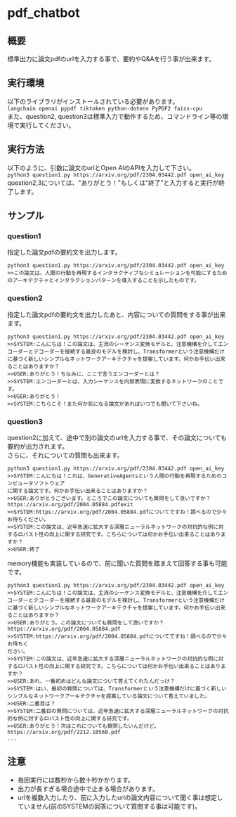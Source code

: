 # pdf_chatbot
## 概要
標準出力に論文pdfのurlを入力する事で、要約やQ&Aを行う事が出来ます。

## 実行環境
以下のライブラリがインストールされている必要があります。  
```langchain openai pypdf tiktoken python-dotenv PyPDF2 faiss-cpu```  
また、question2, question3は標準入力で動作するため、コマンドライン等の環境で実行してください。

## 実行方法
以下のように、引数に論文のurlとOpen AIのAPIを入力して下さい。  
```python3 question1.py https://arxiv.org/pdf/2304.03442.pdf open_ai_key```  
question2,3については、"ありがとう！"もしくは"終了"と入力すると実行が終了します。

## サンプル
### question1
指定した論文pdfの要約文を出力します。
```
python3 question1.py https://arxiv.org/pdf/2304.03442.pdf open_ai_key 
>>この論文は、人間の行動を再現するインタラクティブなシミュレーションを可能にするためのアーキテクチャとインタラクションパターンを導入することを示したものです。
```
### question2
指定した論文pdfの要約文を出力したあと、内容についての質問をする事が出来ます。
```
python3 question1.py https://arxiv.org/pdf/2304.03442.pdf open_ai_key 
>>SYSTEM:こんにちは！この論文は、主流のシーケンス変換モデルと、注意機構を介してエンコーダーとデコーダーを接続する最良のモデルを検討し、Transformerという注意機構だけに基づく新しいシンプルなネットワークアーキテクチャを提案しています。何かお手伝い出来ることはありますか？
>>USER:ありがとう！ちなみに、ここで言うエンコーダーとは？
>>SYSTEM:エンコーダーとは、入力シーケンスを内部表現に変換するネットワークのことです。
>>USER:ありがとう！
>>SYSTEM:こちらこそ！また何か気になる論文があればいつでも聞いて下さいね。
```
### question3
question2に加えて、途中で別の論文のurlを入力する事で、その論文についても要約が出力されます。  
さらに、それについての質問も出来ます。
```
python3 question1.py https://arxiv.org/pdf/2304.03442.pdf open_ai_key 
>>SYSTEM:こんにちは！これは、GenerativeAgentsという人間の行動を再現するためのコンピュータソフトウェア
に関する論文です。何かお手伝い出来ることはありますか？
>>USER:ありがとうございます。ところでこの論文についても質問をして良いですか？ https://arxiv.org/pdf/2004.05884.pdfexit
>>SYSTEM:https://arxiv.org/pdf/2004.05884.pdfについてですね！調べるので少々お待ちください。
>>SYSTEM:この論文は、近年急速に拡大する深層ニューラルネットワークの対抗的な例に対するロバスト性の向上に関する研究です。こちらについては何かお手伝い出来ることはありますか？
>>USER:終了
```
memory機能も実装しているので、前に聞いた質問を踏まえて回答する事も可能です。
```
python3 question1.py https://arxiv.org/pdf/2304.03442.pdf open_ai_key 
>>SYSTEM:こんにちは！この論文は、主流のシーケンス変換モデルと、注意機構を介してエンコーダーとデコーダーを接続する最良のモデルを検討し、Transformerという注意機構だけに基づく新しいシンプルなネットワークアーキテクチャを提案しています。何かお手伝い出来ることはありますか？
>>USER:ありがとう。この論文についても質問をして良いですか？ https://arxiv.org/pdf/2004.05884.pdf
>>SYSTEM:https://arxiv.org/pdf/2004.05884.pdfについてですね！調べるので少々お待ちく
ださい。
>>SYSTEM:この論文は、近年急速に拡大する深層ニューラルネットワークの対抗的な例に対するロバスト性の向上に関する研究です。こちらについては何かお手伝い出来ることはありますか？
>>USER:あれ、一番初めはどんな論文について答えてくれたんだっけ？
>>SYSTEM:はい、最初の質問については、Transformerという注意機構だけに基づく新しいシンプルなネットワークアーキテクチャを提案している論文について答えていました。
>>USER:二番目は？
>>SYSTEM:二番目の質問については、近年急速に拡大する深層ニューラルネットワークの対抗的な例に対するロバスト性の向上に関する研究です。
>>USER:ありがとう！次はこれについても質問したいんだけど。https://arxiv.org/pdf/2212.10560.pdf
...
```

## 注意
* 毎回実行には数秒から数十秒かかります。
* 出力が長すぎる場合途中で止まる場合があります。
* urlを複数入力したり、前に入力したurlの論文内容について聞く事は想定していません(前のSYSTEMの回答について質問する事は可能です)。
